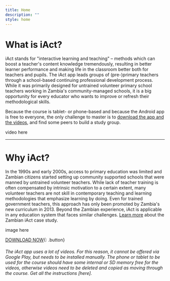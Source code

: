 ```yaml
---
title: Home
description: ""
style: home
---
```


# What is iAct?

iAct stands for "interactive learning and teaching" – methods which can boost a teacher's content knowledge tremendously, resulting in better learner performance and making life in the classroom better both for teachers and pupils. The iAct app leads groups of (pre-)primary teachers through a school-based continuing professional development process. While it was primarily designed for untrained volunteer primary school teachers working in Zambia's community-managed schools, it is a big opportunity for every educator who wants to improve or refresh their methodological skills. 

Because the course is tablet- or phone-based and because the Android app is free to everyone, the only challenge to master is to [download the app and the videos](using-the-iact-app), and find some peers to build a study group.

video here

---
# Why iAct?

In the 1990s and early 2000s, access to primary education was limited and Zambian citizens started setting up community supported schools that were manned by untrained volunteer teachers. While lack of teacher training is often compensated by intrinsic motivation to a certain extent, many volunteer teachers are not skill in contemporary teaching and learning methodologies that emphasize learning by doing. Even for trained government teachers, this approach has only been promoted by Zambia's new curriculum in 2013. Beyond the Zambian experience, iAct is applicable in any education system that faces similar challenges. [Learn more](about) about the Zambian iAct case study. 

image here

[DOWNLOAD NOW](link){: .button}

###### The iAct app uses a lot of videos. For this reason, it cannot be offered via Google Play, but needs to be installed manually. The phone or tablet to be used for the course should have some internal or SD memory free for the videos, otherwise videos need to be deleted and copied as moving through the course. Get all the instructions [here].